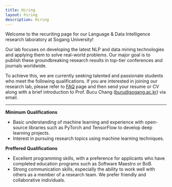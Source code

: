 ```yaml
---
title: Hiring
layout: hiring
description: Hiring
---
```


Welcome to the recuriting page for our Language & Data Intelligence research laboratory at Sogang University! 

Our lab focuses on developing the latest NLP and data mining technologies and applying them to solve real-world problems. Our major goal is to publish these groundbreaking research results in top-tier conferences and journals worldwide. 

To achieve this, we are currently seeking talented and passionate students who meet the following qualifications. If you are interested in joining our research lab, please refer to [FAQ](https://docs.google.com/document/d/1mOzS0KUhBPTOSYprjkL2ZyXBGsyvfXfF_c6VZkTt6ko/edit?usp=sharing) page and then send your resume or CV along with a brief introduction to Prof. Bucu Chang (buru@sogang.ac.kr) via email. 

---

**Minimum Qualifications**

* Basic understanding of machine learning and experience with open-source libraries such as PyTorch and TensorFlow to develop deep learning projects.
* Interest in pursuing research topics using machine learning techniques.

**Preffered Qualifications**

* Excellent programming skills, with a preference for applicants who have completed education programs such as Software Maestro or BoB.
* Strong communication skills, especially the ability to work well with others as a member of a research team. We prefer friendly and collaborative individuals.
